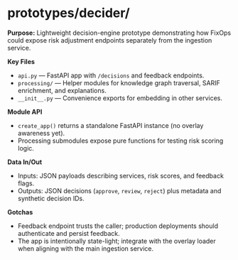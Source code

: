# prototypes/decider/

**Purpose:** Lightweight decision-engine prototype demonstrating how FixOps could expose risk
adjustment endpoints separately from the ingestion service.

**Key Files**
- `api.py` — FastAPI app with `/decisions` and feedback endpoints.
- `processing/` — Helper modules for knowledge graph traversal, SARIF enrichment, and explanations.
- `__init__.py` — Convenience exports for embedding in other services.

**Module API**
- `create_app()` returns a standalone FastAPI instance (no overlay awareness yet).
- Processing submodules expose pure functions for testing risk scoring logic.

**Data In/Out**
- Inputs: JSON payloads describing services, risk scores, and feedback flags.
- Outputs: JSON decisions (`approve`, `review`, `reject`) plus metadata and synthetic decision IDs.

**Gotchas**
- Feedback endpoint trusts the caller; production deployments should authenticate and persist feedback.
- The app is intentionally state-light; integrate with the overlay loader when aligning with the main
  ingestion service.
